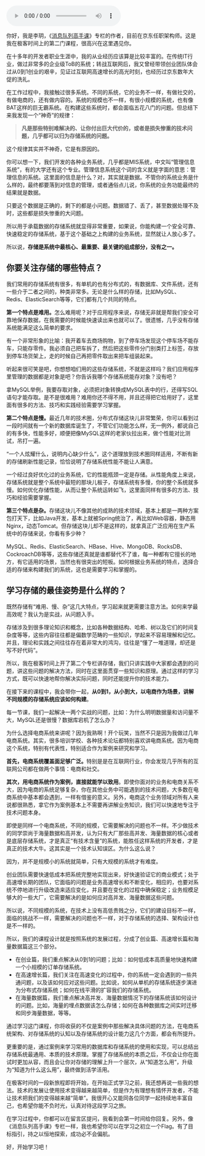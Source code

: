 <audio title="开篇词 _ 从今天起，换种方式学存储" src="https://static001.geekbang.org/resource/audio/bc/8b/bc25f54e2bbf0a70d45e0e67935f168b.mp3" controls="controls"></audio> 
<p>你好，我是李玥，《<a href="https://time.geekbang.org/column/intro/212?utm_term=zeusI4EZD&utm_source=geektime&utm_medium=cunchu">消息队列高手课</a>》专栏的作者，目前在京东任职架构师。这是我在极客时间上的第二门课程，很高兴在这里遇见你。</p><p>在十多年的开发者职业生涯中，我的从业经历应该算是比较丰富的。在传统IT行业，做过非常多的企业级ToB的系统；转战互联网后，我又曾经带领创业团队体会过从0到1创业的艰辛，见证过互联网高速增长的高光时刻，也经历过京东数年大促的洗礼。</p><p>在工作过程中，我接触过很多系统。不同的系统，它的业务不一样，有做社交的，有做电商的，还有做内容的。系统的规模也不一样，有很小规模的系统，也有像BAT这样的巨无霸系统。在构建这些系统时，都会面临五花八门的问题。但总结下来我发现一个“神奇”的规律：</p><blockquote>
<p><strong>凡是那些特别难解决的、让你付出巨大代价的，或者是损失惨重的技术问题，几乎都可以归为存储系统的问题。</strong></p>
</blockquote><p>这个规律其实并不神奇，它是有原因的。</p><p>你可以想一下，我们开发的各种业务系统，几乎都是MIS系统，中文叫“管理信息系统”，有的大学还有这个专业。管理信息系统这个词的含义就是字面的意思：管理信息的系统。这里面的信息是什么？对，其实就是数据。不管你的系统业务是什么样的，最终都要落到对信息的管理，或者通俗点儿说，你系统的业务功能最终的结果就是数据。</p><!-- [[[read_end]]] --><p>只要这个数据是正确的，剩下的都是小问题。数据错了、丢了，甚至数据处理不及时，这些都是损失惨重的大问题。</p><p>所以用于承载数据的存储系统就显得非常重要，如果说，你能构建一个安全可靠、快速稳定的存储系统，基于这个基础之上构建的业务系统，显然就让人放心多了。</p><p>所以说，<strong>存储是系统中最核心、最重要、最关键的组成部分，没有之一。</strong></p><h2>你要关注存储的哪些特点？</h2><p>我们常用的存储系统有很多，有单机的也有分布式的，有数据库、文件系统，还有一些介于二者之间的，种类非常多。无论是什么样的存储，比如MySQL、Redis、ElasticSearch等等，它们都有几个共同的特点。</p><p><strong>第一个特点是难用</strong><strong>。</strong>怎么难用呢？对于应用程序来说，存储无非就是帮我们安全可靠地保存数据，在我需要的时候能快速读出来也就可以了。很遗憾，几乎没有存储系统能满足这么简单的要求。</p><p>有一个非常形象的比喻：我开着车去商场购物，到了停车场发现这个停车场不能存车，只能存零件。我必须自己把车拆了，然后把这些零件分门别类打上标签，存放到停车场货架上，走的时候自己再把零件取出来把车组装起来。</p><p>听起来很可笑是吧，你想想咱们用的这些存储系统，不就是这样吗？我们应用程序里管理的数据都是对象是吧？你告诉我哪个存储系统能存对象？没有吧？</p><p>拿MySQL举例，我要存取对象，必须把对象转换成MySQL表中的行，还得写SQL语句才能存取。是不是很难用？难用你还不得不用，并且还得把它给用好了，这里面有很多的方法、技巧和实践经验需要学习掌握。</p><p><strong>第二个特点是慢。</strong>最近几年的技术圈，分布式存储这块儿非常繁荣，你可以看到过一段时间就有一个新的数据库诞生了，不管它们功能怎么样，无一例外，都说自己的有多快，性能多好，顺便把像MySQL这样的老家伙拉出来，做个性能对比测试，吊打一遍。</p><p>“一个人炫耀什么，说明内心缺少什么”，这个道理放到技术圈同样适用，不断有新的存储刷新性能记录，恰恰说明了存储系统性能不能让人满意。</p><p>一个经过良好优化过的业务系统，它的性能瓶颈一定是存储。从性能角度上来说，存储系统就是整个系统中最短的那块儿板子，存储系统有多慢，你的整个系统就多慢。如何优化存储性能，从而让整个系统运转如飞，这里面同样有很多的方法、技巧和经验需要掌握。</p><p><strong>第三个特点是杂。</strong>存储这块儿不像其他的成熟的技术领域，基本上都是一两种方案包打天下，比如Java开发，基本上就被Spring统治了，再比如Web容器，静态用Nginx，动态Tomcat。但存储这块儿却不是这样的，就拿真正广泛应用在生产系统中的存储来说，你看有多少种？</p><p>MySQL、Redis、ElasticSearch、HBase、Hive、MongoDB、RocksDB、CockroachDB等等，这些存储还真就是谁都替代不了谁，每一种都有它擅长的地方，有它适用的场景，当然也有很突出的短板。如何根据业务系统的特点，选择合适的存储来构建我们的系统，这也是需要学习和掌握的。</p><h2>学习存储的最佳姿势是什么样的？</h2><p>既然存储有“难用、慢、杂”这几大特点，学习起来就更需要注意方法。如何来学最高效呢？我认为是实战，从问题入手。</p><p>存储涉及到很多理论知识和概念，比如各种数据结构、哈希、树以及它们的时间复杂度等等，这些内容往往都是偏数学范畴的一些知识，学起来不容易理解和记忆。并且，理论和实践之间往往存在着非常大的鸿沟，往往是“懂了一堆道理，却还是写不好代码”。</p><p>所以，我在极客时间上开了第二个专栏讲存储，我们只讲实践中大家都会遇到的问题，讲这些问题的解决方法，同时在这里面贯穿一些知识和原理。通过这样的学习方式，既可以快速地帮你解决实际问题，同时还能提升你的技术能力。</p><p>在接下来的课程中，我会带你一起，<strong>从0到1，从小到大，以电商作为场景，讲解不同规模的存储系统应该如何构建</strong>。</p><p>每一节课，我们一起解决一两个实战的问题，比如：为什么明明数据量和访问量不大，MySQL还是很慢？数据库宕机了怎么办？</p><p>为什么选择电商系统来讲呢？因为我熟啊！开个玩笑，当然不只是因为我做过几年电商系统。其实，很多培训学校、各种技术论坛都特别喜欢讲电商系统。因为电商这个系统，特别有代表性，特别适合作为案例来研究和学习。</p><p><strong>首先，电商系统覆盖面足够广泛</strong><strong>。</strong>特别是是在互联网行业，你会发现几乎所有的互联网公司都在做两个事情：电商和社交。</p><p><strong>其次，</strong><strong>用电商系统作为案例，直接就能学以致用</strong>。即使你面对的业务和电商关系不大，因为电商的系统足够复杂，你在其他业务中可能遇到的技术问题，大多数在电商系统中基本都会遇到，一样有借鉴的意义。另外，电商这个业务领域对所有人来说都很熟悉，拿它作为案例基本上不需要再讲解业务知识，我们可以快速地专注于技术问题本身。</p><p>即使是同样一个电商系统，不同的规模，它需要解决的问题也不一样。不少做技术的同学崇尚于海量数据和高并发，认为只有大厂那些高并发、海量数据的核心或者是底层存储系统，才是真正“有技术含量”的系统，能胜任这样系统的开发者，才是真正的技术大牛。这其实是一个技术认知误区。为什么这么说？</p><p>因为，并不是规模小的系统就简单，只有大规模的系统才有难度。</p><p>创业团队需要快速低成本把系统完整地实现出来，好快速验证它的商业模式；处于高速增长期的团队，它面临的问题是业务高速增长和不断变化，相应的，也要对系统不停地进行升级改造来适应变化，并且要在变化的过程中确保稳定；业务规模足够大的一些大厂，它需要解决的是如何应对高并发、海量数据这些问题。</p><p>所以说，不同规模的系统，在技术上没有高低贵贱之分，它们的建设目标不一样，面临的挑战不一样，需要解决的问题也不一样，对于存储系统的选择、架构设计也是不一样的。</p><p>所以，我们的课程设计就是按照系统的发展过程，分成了创业篇、高速增长篇和海量数据篇这三个部分。</p><ul>
<li>在创业篇，我们重点解决从0到1的问题；比如：如何低成本高质量地快速构建一个小规模的订单存储系统。</li>
<li>在高速增长篇，我们关注在高速变化的过程中，你的系统一定会遇到的一些共通问题，以及该如何应对这些问题。比如说，如何从单机的存储系统逐步演进为分布式存储系统；如何在线平滑的扩容我们的存储系统。</li>
<li>在海量数据篇，我们重点解决高并发、海量数据情况下的存储系统该如何设计的问题。比如，海量的埋点数据该怎么存储；如何在各种数据库之间实时迁移和同步海量数据，等等。</li>
</ul><p>通过学习这门课程，你将收获的不仅是案例中那些解决具体问题的方法，在电商系统架构、对存储系统的认知以及存储系统的设计能力这几个方面，都会有所提升。</p><p>更重要的是，通过案例来学习常用的数据库和存储系统的使用和实现，可以总结出存储系统最通用、本质的技术原理。掌握了存储系统的本质之后，不仅会让你在面试时更加从容，而且会让你对存储的理解上升一个层次，从“知道怎么用”，升级为“知道为什么这么用”，最终做到活学活用。</p><p>在极客时间的一段新旅程即将开始，在开始正式学习之前，我还想再说一些我的想法。技术的发展让使用技术变得越来越简单，但是作为有理想有情怀开发者，不能让技术把我们的变得越来越“简单”。我很开心又能同各位同学一起持续地丰富自己，也希望你能不负时光，认真对待这段学习之旅。</p><p>在学习过程中，你都可以在留言区提问，我看到会第一时间给你回复。另外，像《消息队列高手课》专栏一样，我也希望你可以在学习之初立一个Flag。有了目标指引，持之以恒地探索，成功必不会偏航。</p><p>好，开始学习吧！</p>